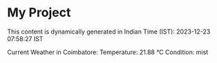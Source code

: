 # My Project

This content is dynamically generated in Indian Time (IST): 2023-12-23 07:58:27 IST


Current Weather in Coimbatore:
Temperature: 21.88 °C
Condition: mist
